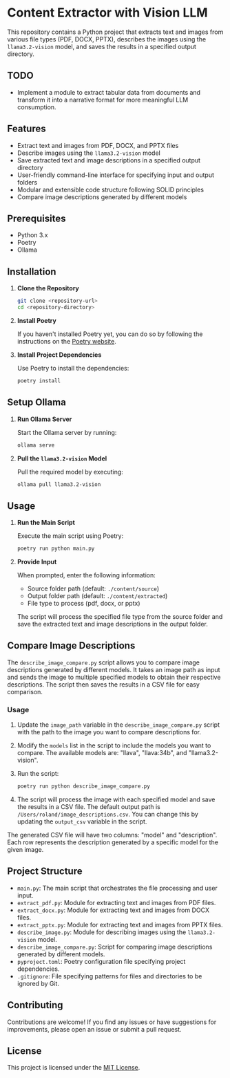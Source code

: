 # Content Extractor with Vision LLM

This repository contains a Python project that extracts text and images from various file types (PDF, DOCX, PPTX), describes the images using the `llama3.2-vision` model, and saves the results in a specified output directory.

## TODO

- Implement a module to extract tabular data from documents and transform it into a narrative format for more meaningful LLM consumption.

## Features

- Extract text and images from PDF, DOCX, and PPTX files
- Describe images using the `llama3.2-vision` model
- Save extracted text and image descriptions in a specified output directory
- User-friendly command-line interface for specifying input and output folders
- Modular and extensible code structure following SOLID principles
- Compare image descriptions generated by different models

## Prerequisites

- Python 3.x
- Poetry
- Ollama

## Installation

1. **Clone the Repository**

   ```bash
   git clone <repository-url>
   cd <repository-directory>
   ```

2. **Install Poetry**

   If you haven't installed Poetry yet, you can do so by following the instructions on the [Poetry website](https://python-poetry.org/docs/#installation).

3. **Install Project Dependencies**

   Use Poetry to install the dependencies:

   ```bash
   poetry install
   ```

## Setup Ollama

1. **Run Ollama Server**

   Start the Ollama server by running:

   ```bash
   ollama serve
   ```

2. **Pull the `llama3.2-vision` Model**

   Pull the required model by executing:

   ```bash
   ollama pull llama3.2-vision
   ```

## Usage

1. **Run the Main Script**

   Execute the main script using Poetry:

   ```bash
   poetry run python main.py
   ```

2. **Provide Input**

   When prompted, enter the following information:
   - Source folder path (default: `./content/source`)
   - Output folder path (default: `./content/extracted`)
   - File type to process (pdf, docx, or pptx)

   The script will process the specified file type from the source folder and save the extracted text and image descriptions in the output folder.

## Compare Image Descriptions

The `describe_image_compare.py` script allows you to compare image descriptions generated by different models. It takes an image path as input and sends the image to multiple specified models to obtain their respective descriptions. The script then saves the results in a CSV file for easy comparison.

### Usage

1. Update the `image_path` variable in the `describe_image_compare.py` script with the path to the image you want to compare descriptions for.

2. Modify the `models` list in the script to include the models you want to compare. The available models are: "llava", "llava:34b", and "llama3.2-vision".

3. Run the script:

   ```bash
   poetry run python describe_image_compare.py
   ```

4. The script will process the image with each specified model and save the results in a CSV file. The default output path is `/Users/roland/image_descriptions.csv`. You can change this by updating the `output_csv` variable in the script.

The generated CSV file will have two columns: "model" and "description". Each row represents the description generated by a specific model for the given image.

## Project Structure

- `main.py`: The main script that orchestrates the file processing and user input.
- `extract_pdf.py`: Module for extracting text and images from PDF files.
- `extract_docx.py`: Module for extracting text and images from DOCX files.
- `extract_pptx.py`: Module for extracting text and images from PPTX files.
- `describe_image.py`: Module for describing images using the `llama3.2-vision` model.
- `describe_image_compare.py`: Script for comparing image descriptions generated by different models.
- `pyproject.toml`: Poetry configuration file specifying project dependencies.
- `.gitignore`: File specifying patterns for files and directories to be ignored by Git.

## Contributing

Contributions are welcome! If you find any issues or have suggestions for improvements, please open an issue or submit a pull request.

## License

This project is licensed under the [MIT License](LICENSE).
